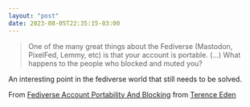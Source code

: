 ```yaml
---
layout: "post"
date: 2023-08-05T22:35:15-03:00
---
```


> One of the many great things about the Fediverse (Mastodon, PixelFed, Lemmy, etc) is that your account is portable. (...) What happens to the people who blocked and muted you?

An interesting point in the fediverse world that still needs to be solved.

From [Fediverse Account Portability And Blocking](https://shkspr.mobi/blog/2023/07/fediverse-account-portability-and-blocking/) from [Terence Eden](https://shkspr.mobi/)
